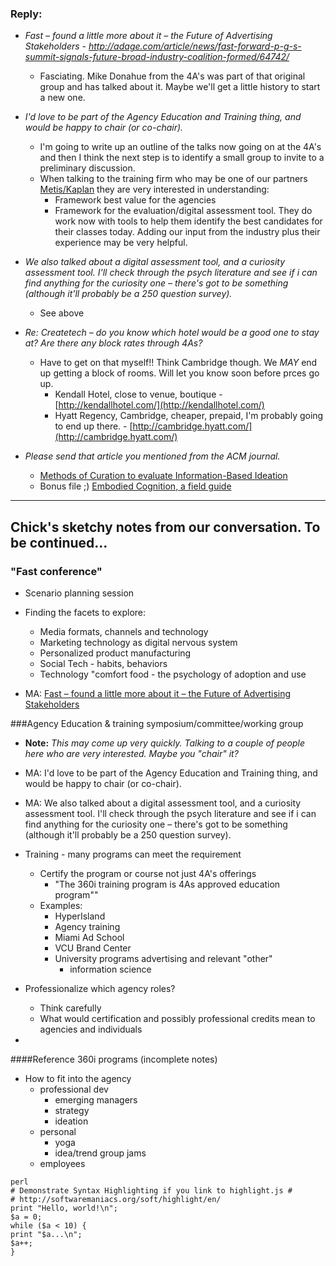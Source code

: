 ### Reply:


* _Fast – found a little more about it – the Future of Advertising Stakeholders -  http://adage.com/article/news/fast-forward-p-g-s-summit-signals-future-broad-industry-coalition-formed/64742/_
	* Fasciating. Mike Donahue from the 4A's was part of that original group and has talked about it. Maybe we'll get a little history to start a new one.

* _I'd love to be part of the Agency Education and Training thing, and would be happy to chair (or co-chair)._
	* I'm going to write up an outline of the talks now going on at the 4A's and then I think the next step is to identify a small group to invite to a preliminary discussion.
	* When talking to the training firm who may be one of our partners [Metis/Kaplan](http://www.thisismetis.com/) they are very interested in understanding:
		* Framework  best value for the agencies
		* Framework for the evaluation/digital assessment tool. They do work now with tools to help them identify the best candidates for their classes today. Adding our input from the industry plus their experience may be very helpful.


* _We also talked about a digital assessment tool, and a curiosity assessment tool. I'll check through the psych literature and see if i can find anything for the curiosity one – there's got to be something (although it'll probably be a 250 question survey)._
	- See above


* _Re: Createtech – do you know which hotel would be a good one to stay at? Are there any block rates through 4As?_
	* Have to get on that myself!! Think Cambridge though. We _MAY_ end up getting a block of rooms. Will let you know soon before prces go up.
		* Kendall Hotel, close to venue, boutique - [http://kendallhotel.com/](http://kendallhotel.com/)
		* Hyatt Regency, Cambridge, cheaper, prepaid, I'm probably going to end up there. -  [http://cambridge.hyatt.com/](http://cambridge.hyatt.com/)
	

* _Please send that article you mentioned from the ACM journal._
	- [Methods of Curation to evaluate Information-Based Ideation](https://www.dropbox.com/s/71u0uavr9965qfg/Information-basedIdeation-a14-kerne.pdf?dl=0)
	- Bonus file ;) [Embodied Cognition, a field guide](https://www.dropbox.com/s/k57knlou22a0p36/EmbodiedCognitionAfieldGuide.pdf?dl=0)
----

## Chick's sketchy notes from our conversation. To be continued...
### "Fast conference"

* Scenario planning session
* Finding the facets to explore:
	* Media formats, channels and technology
	* Marketing technology as digital nervous system
	* Personalized product manufacturing
	* Social Tech - habits, behaviors 
	* Technology "comfort food - the psychology of adoption and use
	
* MA: [Fast – found a little more about it – the Future of Advertising Stakeholders ](http://adage.com/article/news/fast-forward-p-g-s-summit-signals-future-broad-industry-coalition-formed/64742/)




###Agency Education & training  symposium/committee/working group
* **Note:** *This may come up very quickly. Talking to a couple of people here who are very interested. Maybe you "chair" it?*

* MA: I'd love to be part of the Agency Education and Training thing, and would be happy to chair (or co-chair).

* MA: We also talked about a digital assessment tool, and a curiosity assessment tool. I'll check through the psych literature and see if i can find anything for the curiosity one – there's got to be something (although it'll probably be a 250 question survey).

* Training - many programs can meet the requirement
	* Certify the program or course not just 4A's offerings
		* "The 360i training program is 4As approved education program""
	* Examples:
		* HyperIsland
		* Agency training
		* Miami Ad School
		* VCU Brand Center
		* University programs advertising and relevant "other" 
			* information science
* Professionalize which agency roles? 
	* Think carefully 
	* What would certification and possibly professional credits mean to agencies and individuals
*  

####Reference 360i programs (incomplete notes)
* How to fit into the agency
	* professional dev
		* emerging managers
		* strategy
		* ideation
	* personal
		* yoga
		* idea/trend group jams
	*  employees


```
perl
# Demonstrate Syntax Highlighting if you link to highlight.js #
# http://softwaremaniacs.org/soft/highlight/en/
print "Hello, world!\n";
$a = 0;
while ($a < 10) {
print "$a...\n";
$a++;
}
```


